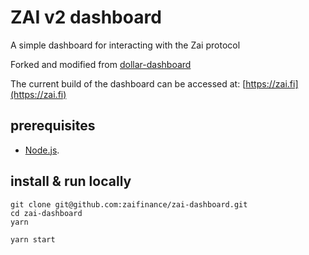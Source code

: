 # ZAI v2 dashboard

A simple dashboard for interacting with the Zai protocol

Forked and modified from [dollar-dashboard](https://github.com/emptysetsquad/dollar-dashboard)

The current build of the dashboard can be accessed at: [https://zai.fi](https://zai.fi)

## prerequisites

- [Node.js](https://nodejs.org/en/download/).

## install & run locally

```shell
git clone git@github.com:zaifinance/zai-dashboard.git
cd zai-dashboard
yarn

yarn start
```

